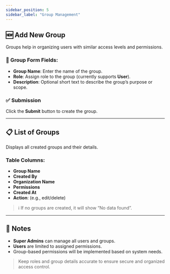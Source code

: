 ```yaml
---
sidebar_position: 5
sidebar_label: "Group Management"
---
```


## 🆕 Add New Group

Groups help in organizing users with similar access levels and permissions.

### 🧾 Group Form Fields:

- **Group Name**: Enter the name of the group.
- **Role**: Assign role to the group (currently supports **User**).
- **Description**: Optional short text to describe the group’s purpose or scope.

### ✅ Submission

Click the **Submit** button to create the group.

---

## 📋 List of Groups

Displays all created groups and their details.

### Table Columns:

- **Group Name**
- **Created By**
- **Organization Name**
- **Permissions**
- **Created At**
- **Action**: (e.g., edit/delete)

> ℹ️ If no groups are created, it will show “No data found”.

---

## 📌 Notes

- **Super Admins** can manage all users and groups.
- **Users** are limited to assigned permissions.
- Group-based permissions will be implemented based on system needs.

> Keep roles and group details accurate to ensure secure and organized access control.
